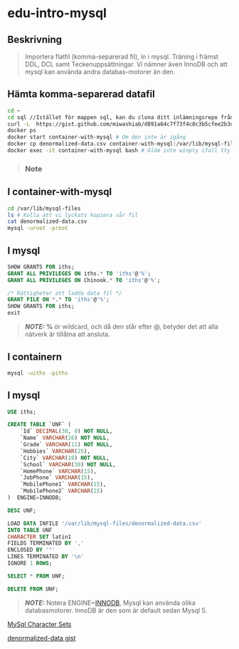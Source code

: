 # edu-intro-mysql

## Beskrivning

> Importera flatfil (komma-separerad fil), in i mysql. Träning i främst DDL, DCL samt Teckenuppsättningar. Vi nämner även InnoDB och att mysql kan använda andra databas-motorer än den.

## Hämta komma-separerad datafil

```bash
cd ~
cd sql //Istället för mappen sql, kan du clona ditt inlämningsrepo från github och använda den istället.
curl -L  https://gist.github.com/miwashiab/d891a64c7f73f4c8c3b5cfee2b3de776/raw/denormalized-data.csv -o denormalized-data.csv
docker ps
docker start container-with-mysql # Om den inte är igång
docker cp denormalized-data.csv container-with-mysql:/var/lib/mysql-files
docker exec -it container-with-mysql bash # Glöm inte winpty ifall tty problem
```
> ### Note ### 
## I container-with-mysql
```bash
cd /var/lib/mysql-files
ls # Kolla att vi lyckats kopiera vår fil
cat denormalized-data.csv
mysql -uroot -proot
```

## I mysql
```sql
SHOW GRANTS FOR iths;
GRANT ALL PRIVILEGES ON iths.* TO 'iths'@'%';
GRANT ALL PRIVILEGES ON Chinook.* TO 'iths'@'%';

/* Rättigheter att ladda data fil */
GRANT FILE ON *.* TO 'iths'@'%';
SHOW GRANTS FOR iths;
exit
```
 > **_NOTE:_** __%__ ör wildcard, och då den står efter @, betyder det att alla nätverk är tillåtna att ansluta.
 
## I containern
```bash
mysql -uiths -piths
```

## I mysql
```sql
USE iths;

CREATE TABLE `UNF` (
    `Id` DECIMAL(38, 0) NOT NULL,
    `Name` VARCHAR(26) NOT NULL,
    `Grade` VARCHAR(11) NOT NULL,
    `Hobbies` VARCHAR(25),
    `City` VARCHAR(10) NOT NULL,
    `School` VARCHAR(30) NOT NULL,
    `HomePhone` VARCHAR(15),
    `JobPhone` VARCHAR(15),
    `MobilePhone1` VARCHAR(15),
    `MobilePhone2` VARCHAR(15)
)  ENGINE=INNODB;

DESC UNF;

LOAD DATA INFILE '/var/lib/mysql-files/denormalized-data.csv'
INTO TABLE UNF 
CHARACTER SET latin1
FIELDS TERMINATED BY ','
ENCLOSED BY '"'
LINES TERMINATED BY '\n'
IGNORE 1 ROWS;

SELECT * FROM UNF;

DELETE FROM UNF;
```

 > **_NOTE:_** Notera ENGINE=[INNODB](https://en.wikipedia.org/wiki/InnoDB), Mysql kan använda olika databasmotorer. InnoDB är den som är default sedan Mysql 5. 

[MySql Character Sets](https://dev.mysql.com/doc/refman/8.0/en/charset-mysql.html)  

[denormalized-data gist](https://gist.github.com/miwashiab/d891a64c7f73f4c8c3b5cfee2b3de776)  
